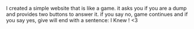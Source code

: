 <p>I created a simple website that is like a game.
it asks you if you are a dump and provides two buttons to answer it.
if you say no, game continues and if you say yes, give will end with a sentence:
I Knew ! <3
</p>

